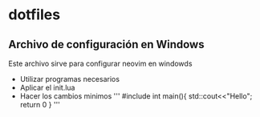 # dotfiles
## Archivo de configuración en Windows
Este archivo sirve para configurar neovim en windowds
* Utilizar programas necesarios
* Aplicar el init.lua
* Hacer los cambios minimos
'''
#include<iostream>
int main(){
std::cout<<"Hello";
return 0
}
'''

